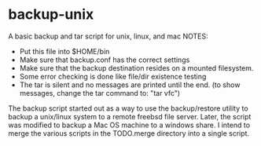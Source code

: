 # backup-unix
A basic backup and tar script for unix, linux, and mac
NOTES:
* Put this file into $HOME/bin
* Make sure that backup.conf has the correct settings
* Make sure that the backup destination resides on a mounted filesystem.
* Some error checking is done like file/dir existence testing
* The tar is silent and no messages are printed until the end. (to show messages, change the tar command to: "tar vfc")

The backup script started out as a way to use the backup/restore utility to backup a unix/linux system to a remote freebsd file server.  Later, the script was modified to backup a Mac OS machine to a windows share. I intend to merge the various scripts in the TODO.merge directory into a single script.

